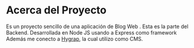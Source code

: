 # Acerca del Proyecto
Es un proyecto sencillo de una aplicación de Blog Web . Esta es la parte del Backend. Desarrollada en Node JS usando a Express como framework
Además me conecto a [Hygrap](https://hygraph.com/), la cual utilizo como CMS.
